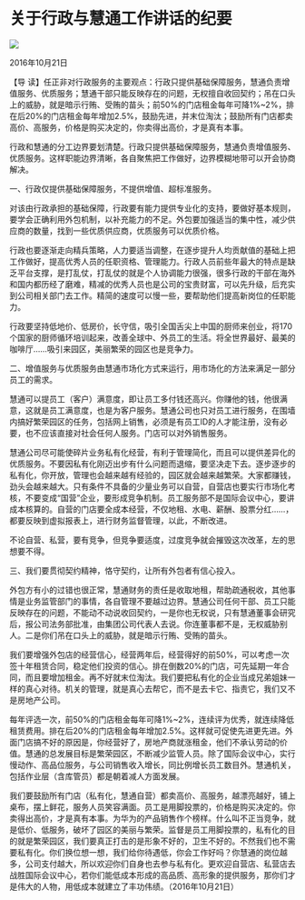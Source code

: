 # 关于行政与慧通工作讲话的纪要
<img class="pv" src="https://api.visitor.plantree.me/visitor-badge/pv?namespace=plantree.me&key=renzhengfei-speeches/./docs/speeches/2016/10/关于行政与慧通工作讲话的纪要.md">


2016年10月21日



【导  读】任正非对行政服务的主要观点：行政只提供基础保障服务，慧通负责增值服务、优质服务；慧通干部只能反映存在的问题，无权擅自收回契约；吊在口头上的威胁，就是暗示行贿、受贿的苗头；前50%的门店租金每年可降1%~2%，排在后20%的门店租金每年增加2.5%，鼓励先进，并末位淘汰；鼓励所有门店都卖高价、高服务，价格是购买决定的，你卖得出高价，才是真有本事。



行政和慧通的分工边界要划清楚。行政只提供基础保障服务，慧通负责增值服务、优质服务。这样职能边界清晰，各自聚焦把工作做好，边界模糊地带可以开会协商解决。

一、行政仅提供基础保障服务，不提供增值、超标准服务。

对该由行政承担的基础保障，行政要有能力提供专业化的支持，要做好基本规则，要学会正确利用外包机制，以补充能力的不足。外包要加强适当的集中性，减少供应商的数量，找到一些优质供应商，优质服务可以优质价格。

行政也要逐渐走向精兵策略，人力要适当调整，在逐步提升人均贡献值的基础上把工作做好，提高优秀人员的任职资格、管理能力。行政人员前些年最大的特点是缺乏平台支撑，是打乱仗，打乱仗的就是个人协调能力很强，很多行政的干部在海外和国内都历经了磨难，精减的优秀人员也是公司的宝贵财富，可以先升级，后充实到公司相关部门去工作。精简的速度可以慢一些，要帮助他们提高新岗位的任职能力。

行政要坚持低地价、低房价，长守信，吸引全国舌尖上中国的厨师来创业，将170个国家的厨师循环培训起来，改善全球中、外员工的生活。将全世界最好、最美的咖啡厅……吸引来园区，美丽繁荣的园区也是竞争力。

二、增值服务与优质服务由慧通市场化方式来运行，用市场化的方法来满足一部分员工的需求。

慧通可以提员工（客户）满意度，即让员工多付钱还高兴。你赚他的钱，他很满意，这就是员工满意度，也是为客户服务。慧通公司也只对员工进行服务，在围墙内搞好繁荣园区的任务，包括网上销售，必须是有员工ID的人才能注册，没有必要，也不应该直接对社会任何人服务。门店可以对外销售服务。

慧通公司尽可能使碎片业务私有化经营，有利于管理简化，而且可以提供差异化的优质服务。不要因私有化刚迈出步有什么问题而退缩，要坚决走下去。逐步逐步的私有化，你开放，管理也会越来越有经验的，园区就会越来越繁荣。大家都赚钱，劲头会越来越大。只有条件不具备的少量业务可以自营，自营店也要实行市场化考核，不要变成“国营”企业，要形成竞争机制。员工服务部不是国际会议中心，要讲成本核算的。自营的门店要全成本经营，不仅地租、水电、薪酬、股票分红……，都要反映到虚拟报表上，进行财务监督管理，以此，不断改进。

不论自营、私营，要有竞争，但竞争要适度，过度竞争就会摧毁这次改革，左的思想要不得。

三、我们要贯彻契约精神，恪守契约，让所有外包者有信心投入。

外包方有小的过错也很正常，慧通财务的责任是收取地租，帮助疏通税收，其他事情是业务监管部门的事情，各自管理不要越过边界。慧通公司任何干部、员工只能反映存在的问题，不能动不动说收回契约，一是你也无权说，只有慧通董事会研究后，报公司法务部批准，由集团公司代表人去说。你连董事都不是，无权威胁别人。二是你们吊在口头上的威胁，就是暗示行贿、受贿的苗头。

我们要增强外包店的经营信心，经营两年后，经营得好的前50%，可以考虑一次签十年租赁合同，稳定他们投资的信心。排在倒数20%的门店，可先延期一年合同，而且要增加租金。再不好就末位淘汰。我们要把私有化的企业当成兄弟姐妹一样的真心对待。机关的管理，就是真心去帮它，而不是去卡它、指责它，我们又不是房地产公司。

每年评选一次，前50%的门店租金每年可降1%~2%，连续评为优秀，就连续降低租赁费用。排在后20%的门店租金每年增加2.5%。这样就可促使先进更先进。外面门店搞不好的原因是，你经营好了，房地产商就涨租金，他们不承认劳动的价值。慧通的总发展目标是繁荣园区，不断减少监管人员。除了国际会议中心，实行慢动作、高品位服务，与公司销售收入增长，同比例增长员工数目外。慧通机关，包括作业层（含库管员）都是朝着减人方面发展。

我们要鼓励所有门店（私有化，慧通自营）都卖高价、高服务，越漂亮越好，铺上桌布，摆上鲜花，服务人员笑容满面。员工是用脚投票的，价格是购买决定的。你卖得出高价，才是真有本事。为华为的产品销售作个榜样。什么叫不正当竞争，就是低价、低服务，破坏了园区的美丽与繁荣。监督是员工用脚投票的，私有化的目的就是繁荣园区，我们要真正打击的是形象不好的，卫生不好的。不然我们也不需要私有化。你们换位想一想，我们给你待遇低，你会工作好吗？你慧通的岗位越多，公司支付越大，所以欢迎你们自身也去参与私有化。更欢迎自营店、私营店去战胜国际会议中心，若你们能低成本形成的高品质、高形象的提供服务，那你们才是伟大的人物，用低成本就建立了丰功伟绩。（2016年10月21日）
